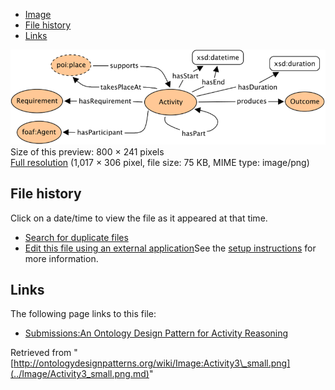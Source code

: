 * [Image](../Image/Activity3_small.png.md#file)
* [File history](../Image/Activity3_small.png.md#filehistory)
* [Links](../Image/Activity3_small.png.md#filelinks)

[![Image:Activity3 small.png](../images/thumb/d/d9/Activity3_small.png/800px-Activity3_small.png)](../images/d/d9/Activity3_small.png)  
Size of this preview: 800 × 241 pixels  
[Full resolution](../images/d/d9/Activity3_small.png)‎ (1,017 × 306 pixel, file size: 75 KB, MIME type: image/png)

## File history

Click on a date/time to view the file as it appeared at that time.



  
* [Search for duplicate files](http://ontologydesignpatterns.org/wiki/Special:FileDuplicateSearch/Activity3_small.png "Special:FileDuplicateSearch/Activity3 small.png")
* [Edit this file using an external application](http://ontologydesignpatterns.org/wiki/index.php?title=Image:Activity3_small.png&action=edit&externaledit=true&mode=file "Image:Activity3 small.png")See the [setup instructions](http://www.mediawiki.org/wiki/Manual:External_editors "http://www.mediawiki.org/wiki/Manual:External_editors") for more information.

## Links



The following page links to this file:


* [Submissions:An Ontology Design Pattern for Activity Reasoning](../Submissions/An_Ontology_Design_Pattern_for_Activity_Reasoning.md "Submissions:An Ontology Design Pattern for Activity Reasoning")


Retrieved from "[http://ontologydesignpatterns.org/wiki/Image:Activity3\_small.png](../Image/Activity3_small.png.md)"